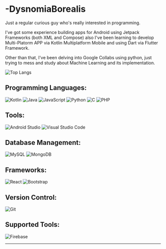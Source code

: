# -DysnomiaBorealis

Just a regular curious guy who's really interested in programming.

I've got some experience building apps for Android using Jetpack Frameworks (both XML and Compose) also I've been learning to develop Multi-Platorm APP via Kotlin Multiplatform Mobile and using Dart via Flutter Framework.

Other than that, I've been delving into Google Collabs using python, just trying to mess and study about Machine Learning and its implementation.

![Top Langs](https://github-readme-stats-git-masterrstaa-rickstaa.vercel.app/api/top-langs/?username=DysnomiaBorealis)

## Programming Languages:
![Kotlin](https://img.shields.io/badge/Kotlin-%230095D5.svg?style=flat&logo=kotlin&logoColor=white)
![Java](https://img.shields.io/badge/Java-%23ED8B00.svg?style=flat&logo=java&logoColor=white)
![JavaScript](https://img.shields.io/badge/JavaScript-%23323330.svg?style=flat&logo=javascript&logoColor=%23F7DF1E)
![Python](https://img.shields.io/badge/Python-%233776AB.svg?style=flat&logo=python&logoColor=white)
![C](https://img.shields.io/badge/C-%2300599C.svg?style=flat&logo=c&logoColor=white)
![PHP](https://img.shields.io/badge/PHP-%23777BB4.svg?style=flat&logo=php&logoColor=white)

## Tools:
![Android Studio](https://img.shields.io/badge/Android%20Studio-%233DDC84.svg?style=flat&logo=android-studio&logoColor=white)
![Visual Studio Code](https://img.shields.io/badge/VS%20Code-%23007ACC.svg?style=flat&logo=visual-studio-code&logoColor=white)

## Database Management:
![MySQL](https://img.shields.io/badge/MySQL-%2300f.svg?style=flat&logo=mysql&logoColor=white)
![MongoDB](https://img.shields.io/badge/MongoDB-%2347A248.svg?style=flat&logo=mongodb&logoColor=white)

## Frameworks:
![React](https://img.shields.io/badge/React-%2361DAFB.svg?style=flat&logo=react&logoColor=white)
![Bootstrap](https://img.shields.io/badge/Bootstrap-%23563D7C.svg?style=flat&logo=bootstrap&logoColor=white)

## Version Control:
![Git](https://img.shields.io/badge/Git-%23F05033.svg?style=flat&logo=git&logoColor=white)

## Supported Tools:
![Firebase](https://img.shields.io/badge/Firebase-%23FFCA28.svg?style=flat&logo=firebase&logoColor=white)

---
